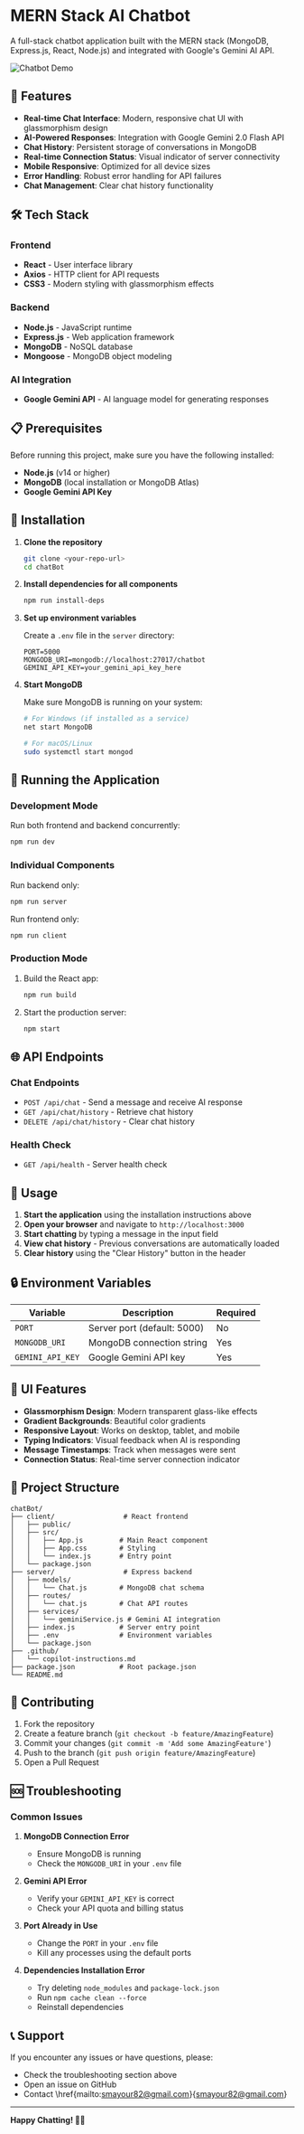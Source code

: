 # MERN Stack AI Chatbot

A full-stack chatbot application built with the MERN stack (MongoDB, Express.js, React, Node.js) and integrated with Google's Gemini AI API.

![Chatbot Demo](https://via.placeholder.com/800x400/667eea/ffffff?text=AI+Chatbot+Interface)

## 🚀 Features

- **Real-time Chat Interface**: Modern, responsive chat UI with glassmorphism design
- **AI-Powered Responses**: Integration with Google Gemini 2.0 Flash API
- **Chat History**: Persistent storage of conversations in MongoDB
- **Real-time Connection Status**: Visual indicator of server connectivity
- **Mobile Responsive**: Optimized for all device sizes
- **Error Handling**: Robust error handling for API failures
- **Chat Management**: Clear chat history functionality

## 🛠️ Tech Stack

### Frontend
- **React** - User interface library
- **Axios** - HTTP client for API requests
- **CSS3** - Modern styling with glassmorphism effects

### Backend
- **Node.js** - JavaScript runtime
- **Express.js** - Web application framework
- **MongoDB** - NoSQL database
- **Mongoose** - MongoDB object modeling

### AI Integration
- **Google Gemini API** - AI language model for generating responses

## 📋 Prerequisites

Before running this project, make sure you have the following installed:

- **Node.js** (v14 or higher)
- **MongoDB** (local installation or MongoDB Atlas)
- **Google Gemini API Key**

## 🔧 Installation

1. **Clone the repository**
   ```bash
   git clone <your-repo-url>
   cd chatBot
   ```

2. **Install dependencies for all components**
   ```bash
   npm run install-deps
   ```

3. **Set up environment variables**
   
   Create a `.env` file in the `server` directory:
   ```env
   PORT=5000
   MONGODB_URI=mongodb://localhost:27017/chatbot
   GEMINI_API_KEY=your_gemini_api_key_here
   ```

4. **Start MongoDB**
   
   Make sure MongoDB is running on your system:
   ```bash
   # For Windows (if installed as a service)
   net start MongoDB
   
   # For macOS/Linux
   sudo systemctl start mongod
   ```

## 🚀 Running the Application

### Development Mode
Run both frontend and backend concurrently:
```bash
npm run dev
```

### Individual Components
Run backend only:
```bash
npm run server
```

Run frontend only:
```bash
npm run client
```

### Production Mode
1. Build the React app:
   ```bash
   npm run build
   ```

2. Start the production server:
   ```bash
   npm start
   ```

## 🌐 API Endpoints

### Chat Endpoints
- `POST /api/chat` - Send a message and receive AI response
- `GET /api/chat/history` - Retrieve chat history
- `DELETE /api/chat/history` - Clear chat history

### Health Check
- `GET /api/health` - Server health check

## 📱 Usage

1. **Start the application** using the installation instructions above
2. **Open your browser** and navigate to `http://localhost:3000`
3. **Start chatting** by typing a message in the input field
4. **View chat history** - Previous conversations are automatically loaded
5. **Clear history** using the "Clear History" button in the header

## 🔒 Environment Variables

| Variable | Description | Required |
|----------|-------------|----------|
| `PORT` | Server port (default: 5000) | No |
| `MONGODB_URI` | MongoDB connection string | Yes |
| `GEMINI_API_KEY` | Google Gemini API key | Yes |

## 🎨 UI Features

- **Glassmorphism Design**: Modern transparent glass-like effects
- **Gradient Backgrounds**: Beautiful color gradients
- **Responsive Layout**: Works on desktop, tablet, and mobile
- **Typing Indicators**: Visual feedback when AI is responding
- **Message Timestamps**: Track when messages were sent
- **Connection Status**: Real-time server connection indicator

## 🔧 Project Structure

```
chatBot/
├── client/                 # React frontend
│   ├── public/
│   ├── src/
│   │   ├── App.js         # Main React component
│   │   ├── App.css        # Styling
│   │   └── index.js       # Entry point
│   └── package.json
├── server/                 # Express backend
│   ├── models/
│   │   └── Chat.js        # MongoDB chat schema
│   ├── routes/
│   │   └── chat.js        # Chat API routes
│   ├── services/
│   │   └── geminiService.js # Gemini AI integration
│   ├── index.js           # Server entry point
│   ├── .env               # Environment variables
│   └── package.json
├── .github/
│   └── copilot-instructions.md
├── package.json           # Root package.json
└── README.md
```

## 🤝 Contributing

1. Fork the repository
2. Create a feature branch (`git checkout -b feature/AmazingFeature`)
3. Commit your changes (`git commit -m 'Add some AmazingFeature'`)
4. Push to the branch (`git push origin feature/AmazingFeature`)
5. Open a Pull Request


## 🆘 Troubleshooting

### Common Issues

1. **MongoDB Connection Error**
   - Ensure MongoDB is running
   - Check the `MONGODB_URI` in your `.env` file

2. **Gemini API Error**
   - Verify your `GEMINI_API_KEY` is correct
   - Check your API quota and billing status

3. **Port Already in Use**
   - Change the `PORT` in your `.env` file
   - Kill any processes using the default ports

4. **Dependencies Installation Error**
   - Try deleting `node_modules` and `package-lock.json`
   - Run `npm cache clean --force`
   - Reinstall dependencies

## 📞 Support

If you encounter any issues or have questions, please:
- Check the troubleshooting section above
- Open an issue on GitHub
- Contact \href{mailto:smayour82@gmail.com}{smayour82@gmail.com}

---

**Happy Chatting! 🤖💬**
